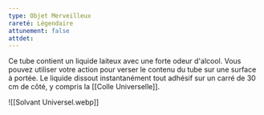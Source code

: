 ```yaml
---
type: Objet Merveilleux
rareté: Légendaire
attunement: false
attdet:
---
```

Ce tube contient un liquide laiteux avec une forte odeur d'alcool. Vous pouvez utiliser votre action pour verser le contenu du tube sur une surface à portée. Le liquide dissout instantanément tout adhésif sur un carré de 30 cm de côté, y compris la [[Colle Universelle]].

![[Solvant Universel.webp]]